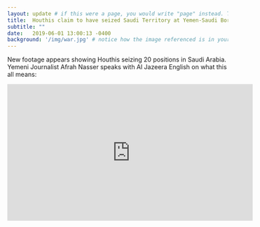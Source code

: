 ```yaml
---
layout: update # if this were a page, you would write "page" instead. They layouts are subtly different. Try it to see what happens.
title:  Houthis claim to have seized Saudi Territory at Yemen-Saudi Border
subtitle: ""
date:   2019-06-01 13:00:13 -0400
background: '/img/war.jpg' # notice how the image referenced is in your project's /img/posts/ folder.
---
```

New footage appears showing Houthis seizing 20 positions in Saudi Arabia. Yemeni Journalist Afrah Nasser speaks with Al Jazeera English on what this all means:  


<iframe src="https://www.facebook.com/plugins/video.php?href=https%3A%2F%2Fwww.facebook.com%2Fafrah.nasser1%2Fvideos%2F10217916051720265%2F&show_text=0&width=560" width="560" height="313" style="border:none;overflow:hidden" scrolling="no" frameborder="0" allowTransparency="true" allowFullScreen="true"></iframe>  
